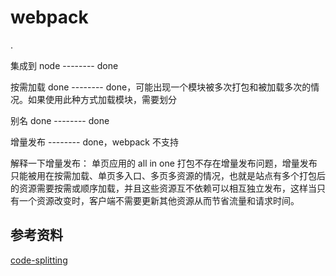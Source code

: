 # webpack

> 

.

集成到 node     -------- done

按需加载 done   -------- done，可能出现一个模块被多次打包和被加载多次的情况。如果使用此种方式加载模块，需要划分

别名  done     -------- done

增量发布        -------- done，webpack 不支持

解释一下增量发布：
单页应用的 all in one 打包不存在增量发布问题，增量发布只能被用在按需加载、单页多入口、多页多资源的情况，也就是站点有多个打包后的资源需要按需或顺序加载，并且这些资源互不依赖可以相互独立发布，这样当只有一个资源改变时，客户端不需要更新其他资源从而节省流量和请求时间。

## 参考资料
[code-splitting](http://webpack.github.io/docs/code-splitting.html)